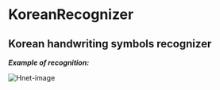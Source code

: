 # KoreanRecognizer
## Korean handwriting symbols recognizer

***Example of recognition:***

![Hnet-image](https://user-images.githubusercontent.com/63499146/115033417-199deb80-9ed3-11eb-84d1-8011a267b448.gif)
